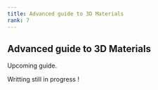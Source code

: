 ```yaml
---
title: Advanced guide to 3D Materials
rank: 7
---
```


## Advanced guide to 3D Materials

Upcoming guide.

Writting still in progress !